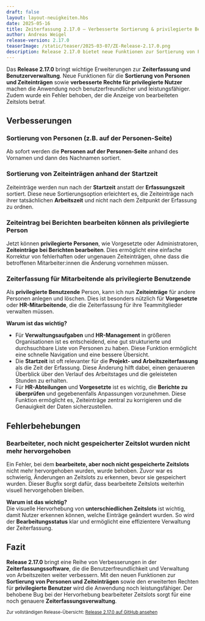```yaml
---
draft: false
layout: layout-neuigkeiten.hbs
date: 2025-05-16
title: Zeiterfassung 2.17.0 – Verbesserte Sortierung & privilegierte Benutzerfunktionen
author: Andreas Weigel
release-version: 2.17.0
teaserImage: /static/teaser/2025-03-07/ZE-Release-2.17.0.png
description: Release 2.17.0 bietet neue Funktionen zur Sortierung von Personen und Zeiteinträgen sowie Verbesserungen bei der Zeiterfassung für privilegierte Benutzer. Zudem wurde ein Bug behoben, bei dem bearbeitete Zeitslots nicht mehr hervorgehoben wurden.
---
```


Das **Release 2.17.0** bringt wichtige Erweiterungen zur **Zeiterfassung und Benutzerverwaltung**. Neue Funktionen für die **Sortierung von Personen und Zeiteinträgen** sowie **verbesserte Rechte für privilegierte Nutzer** machen die Anwendung noch benutzerfreundlicher und leistungsfähiger. Zudem wurde ein Fehler behoben, der die Anzeige von bearbeiteten Zeitslots betraf.

<!-- more -->

## Verbesserungen

### Sortierung von Personen (z.B. auf der Personen-Seite)

Ab sofort werden die **Personen auf der Personen-Seite** anhand des Vornamen und dann des Nachnamen sortiert.

### Sortierung von Zeiteinträgen anhand der Startzeit

Zeiteinträge werden nun nach der **Startzeit** anstatt der **Erfassungszeit** sortiert.
Diese neue Sortierungsoption erleichtert es, die Zeiteinträge nach ihrer tatsächlichen **Arbeitszeit** und nicht nach dem Zeitpunkt der Erfassung zu ordnen.

### Zeiteintrag bei Berichten bearbeiten können als privilegierte Person

Jetzt können **privilegierte Personen**, wie Vorgesetzte oder Administratoren, **Zeiteinträge bei Berichten bearbeiten**.
Dies ermöglicht eine einfache Korrektur von fehlerhaften oder ungenauen Zeiteinträgen, ohne dass die betroffenen Mitarbeiter:innen die Änderung vornehmen müssen.

### Zeiterfassung für Mitarbeitende als privilegierte Benutzende

Als **privilegierte Benutzende** Person, kann ich nun **Zeiteinträge** für andere Personen anlegen und löschen.
Dies ist besonders nützlich für **Vorgesetzte** oder **HR-Mitarbeitende**, die die Zeiterfassung für ihre Teammitglieder verwalten müssen.

**Warum ist das wichtig?**

- Für **Verwaltungsaufgaben** und **HR-Management** in größeren Organisationen ist es entscheidend, eine gut strukturierte und durchsuchbare Liste von Personen zu haben. Diese Funktion ermöglicht eine schnelle Navigation und eine bessere Übersicht.
- Die **Startzeit** ist oft relevanter für die **Projekt- und Arbeitszeiterfassung** als die Zeit der Erfassung. Diese Änderung hilft dabei, einen genaueren Überblick über den Verlauf des Arbeitstages und die geleisteten Stunden zu erhalten.
- Für **HR-Abteilungen** und **Vorgesetzte** ist es wichtig, die **Berichte zu überprüfen** und gegebenenfalls Anpassungen vorzunehmen. Diese Funktion ermöglicht es, Zeiteinträge zentral zu korrigieren und die Genauigkeit der Daten sicherzustellen.

## Fehlerbehebungen

### Bearbeiteter, noch nicht gespeicherter Zeitslot wurden nicht mehr hervorgehoben

Ein Fehler, bei dem **bearbeitete, aber noch nicht gespeicherte Zeitslots** nicht mehr hervorgehoben wurden, wurde behoben.
Zuvor war es schwierig, Änderungen an Zeitslots zu erkennen, bevor sie gespeichert wurden. Dieser Bugfix sorgt dafür,
dass bearbeitete Zeitslots weiterhin visuell hervorgehoben bleiben.

**Warum ist das wichtig?**  
Die visuelle Hervorhebung von **unterschiedlichen Zeitslots** ist wichtig, damit Nutzer erkennen können, welche Einträge geändert wurden. So wird der **Bearbeitungsstatus** klar und ermöglicht eine effizientere Verwaltung der Zeiterfassung.

## Fazit

**Release 2.17.0** bringt eine Reihe von Verbesserungen in der **Zeiterfassungssoftware**, die die Benutzerfreundlichkeit und Verwaltung von Arbeitszeiten weiter verbessern. Mit den neuen Funktionen zur **Sortierung von Personen und Zeiteinträgen** sowie den erweiterten Rechten für **privilegierte Benutzer** wird die Anwendung noch leistungsfähiger. Der behobene Bug bei der Hervorhebung bearbeiteter Zeitslots sorgt für eine noch genauere **Zeiterfassungsverwaltung**.

<sub>Zur vollständigen Release-Übersicht: [Release 2.17.0 auf GitHub ansehen](https://github.com/urlaubsverwaltung/zeiterfassung/releases/tag/zeiterfassung-2.17.0)</sub>
